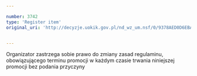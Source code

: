 ```yaml
---

number: 3742
type: 'Register item'
original_uri: 'http://decyzje.uokik.gov.pl/nd_wz_um.nsf/0/9378AED0D6EBABCEC1257A7D002EBB1E?OpenDocument'


---
```


Organizator zastrzega sobie prawo do zmiany zasad regulaminu, obowiązującego terminu promocji w każdym czasie trwania niniejszej promocji bez podania przyczyny
